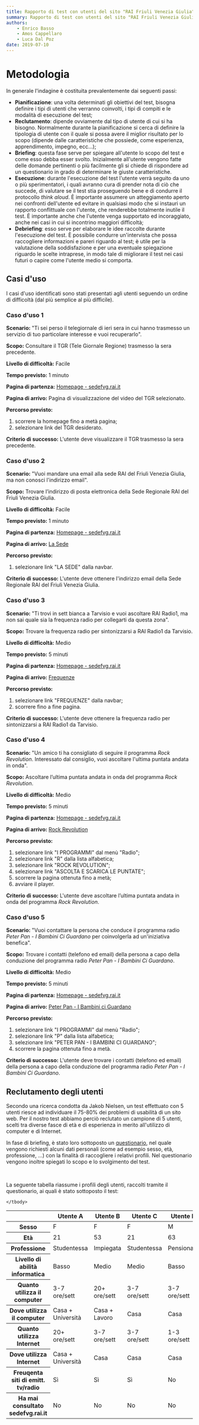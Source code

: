 ```yaml
---
title: Rapporto di test con utenti del sito "RAI Friuli Venezia Giulia" | Metodologia
summary: Rapporto di test con utenti del sito "RAI Friuli Venezia Giulia" | Metodologia.
authors:
    - Enrico Basso
    - Amos Cappellaro
    - Luca Dal Poz
date: 2019-07-10
---
```


# Metodologia

In generale l'indagine è costituita prevalentemente dai seguenti passi:

- **Pianificazione**: una volta determinati gli obiettivi del test, bisogna definire i tipi di utenti che verranno coinvolti, i tipi di compiti e le modalità di esecuzione del test;
- **Reclutamento**: dipende ovviamente dal tipo di utente di cui si ha bisogno. Normalmente durante la pianificazione si cerca di definire la tipologia di utente con il quale si possa avere il miglior risultato per lo scopo (dipende dalle caratteristiche che possiede, come esperienza, apprendimento, impegno, ecc...);
- **Briefing**: questa fase serve per spiegare all'utente lo scopo del test e come esso debba esser svolto. Inizialmente all'utente vengono fatte delle domande pertinenti o più facilmente gli si chiede di rispondere ad un questionario in grado di determinare le giuste caratteristiche.
- **Esecuzione**: durante l'esecuzione del test l'utente verrà seguito da uno o più sperimentatori, i quali avranno cura di prender nota di ciò che succede, di valutare se il test stia proseguendo bene e di condurre il protocollo *think aloud*. È importante assumere un atteggiamento aperto nei confronti dell'utente ed evitare in qualsiasi modo che si instauri un rapporto conflittuale con l'utente, che renderebbe totalmente inutile il test. È importante anche che l'utente venga supportato ed incoraggiato, anche nei casi in cui si incontrino maggiori difficoltà;
- **Debriefing**: esso serve per elaborare le idee raccolte durante l'esecuzione del test. È possibile condurre un'intervista che possa raccogliere informazioni e pareri riguardo al test; è utile per la valutazione della soddisfazione e per una eventuale spiegazione riguardo le scelte intraprese, in modo tale di migliorare il test nei casi futuri o capire come l'utente medio si comporta.



## Casi d'uso

I casi d'uso identificati sono stati presentati agli utenti seguendo un ordine di difficoltà (dal più semplice al più difficile).

### Caso d'uso 1

**Scenario:**
"Ti sei perso il telegiornale di ieri sera in cui hanno trasmesso un servizio di tuo particolare interesse e vuoi recuperarlo".

**Scopo:**
Consultare il TGR (Tele Giornale Regione) trasmesso la sera precedente.

**Livello di difficoltà:**
Facile

**Tempo previsto:**
1 minuto

**Pagina di partenza:**
[Homepage - sedefvg.rai.it](http://www.sedefvg.rai.it)

**Pagina di arrivo:**
Pagina di visualizzazione del video del TGR selezionato.

**Percorso previsto:**  
1. scorrere la homepage fino a metà pagina;  
2. selezionare link del TGR desiderato.

**Criterio di successo:**
L'utente deve visualizzare il TGR trasmesso la sera precedente.

### Caso d'uso 2

**Scenario:**
"Vuoi mandare una email alla sede RAI del Friuli Venezia Giulia, ma non conosci l'indirizzo email".

**Scopo:**
Trovare l’indirizzo di posta elettronica della Sede Regionale RAI del Friuli Venezia Giulia.

**Livello di difficoltà:**
Facile

**Tempo previsto:**
1 minuto

**Pagina di partenza:**
[Homepage - sedefvg.rai.it](http://www.sedefvg.rai.it)

**Pagina di arrivo:**
[La Sede](http://www.sedefvg.rai.it/dl/portali/site/articolo/ContentItem-70824807-2bf5-49b5-bc5f-1f0c4ce9fa88.html)

**Percorso previsto:**  
1. selezionare link "LA SEDE" dalla navbar.

**Criterio di successo:**
L'utente deve ottenere l'indirizzo email della Sede Regionale RAI del Friuli Venezia Giulia.

### Caso d'uso 3

**Scenario:**
"Ti trovi in sett bianca a Tarvisio e vuoi ascoltare RAI Radio1, ma non sai quale sia la frequenza radio per collegarti da questa zona".

**Scopo:**
Trovare la frequenza radio per sintonizzarsi a RAI Radio1 da Tarvisio.

**Livello di difficoltà:**
Medio

**Tempo previsto:**
5 minuti

**Pagina di partenza:**
[Homepage - sedefvg.rai.it](http://www.sedefvg.rai.it)

**Pagina di arrivo:**
[Frequenze](http://www.sedefvg.rai.it/dl/portali/site/articolo/ContentItem-7975ffff-e225-4540-9182-23f4517863a0.html)

**Percorso previsto:**  
1. selezionare link "FREQUENZE" dalla navbar;  
2. scorrere fino a fine pagina.

**Criterio di successo:**
L'utente deve ottenere la frequenza radio per sintonizzarsi a RAI Radio1 da Tarvisio.

### Caso d'uso 4

**Scenario:**
"Un amico ti ha consigliato di seguire il programma *Rock Revolution*. Interessato dal consiglio, vuoi ascoltare l'ultima puntata andata in onda".

**Scopo:**
Ascoltare l’ultima puntata andata in onda del programma *Rock Revolution*.

**Livello di difficoltà:**
Medio

**Tempo previsto:**
5 minuti

**Pagina di partenza:**
[Homepage - sedefvg.rai.it](http://www.sedefvg.rai.it)

**Pagina di arrivo:**
[Rock Revolution](http://www.rai.it/dl/portali/site/articolo/ContentItem-6f613c1a-7fe2-41ff-831c-fa33ec17b564.html)

**Percorso previsto:**  
1. selezionare link "I PROGRAMMI" dal menù "Radio";  
2. selezionare link "R" dalla lista alfabetica;  
3. selezionare link "ROCK REVOLUTION";  
4. selezionare link "ASCOLTA E SCARICA LE PUNTATE";  
5. scorrere la pagina ottenuta fino a metà;  
6. avviare il player.

**Criterio di successo:**
L'utente deve ascoltare l’ultima puntata andata in onda del programma *Rock Revolution*.

### Caso d'uso 5

**Scenario:**
"Vuoi contattare la persona che conduce il programma radio *Peter Pan - I Bambini Ci Guardano* per coinvolgerla ad un'iniziativa benefica".

**Scopo:**
Trovare i contatti (telefono ed email) della persona a capo della conduzione del programma radio *Peter Pan - I Bambini Ci Guardano*.

**Livello di difficoltà:**
Medio

**Tempo previsto:**
5 minuti

**Pagina di partenza:**
[Homepage - sedefvg.rai.it](http://www.sedefvg.rai.it)

**Pagina di arrivo:**
[Peter Pan - I Bambini ci Guardano](http://www.sedefvg.rai.it/dl/portali/site/programmi/PublishingBlock-09091aa7-e62c-4e2e-9fd6-44195372802d.html?prog=ContentItem-807fd8e4-748a-4283-88c4-fe281ddb2cca)

**Percorso previsto:**  
1. selezionare link "I PROGRAMMI" dal menù "Radio";  
2. selezionare link "P" dalla lista alfabetica;  
3. selezionare link "PETER PAN - I BAMBINI CI GUARDANO";  
4. scorrere la pagina ottenuta fino a metà.

**Criterio di successo:**
L'utente deve trovare i contatti (telefono ed email) della persona a capo della conduzione del programma radio *Peter Pan - I Bambini Ci Guardano*.



## Reclutamento degli utenti

Secondo una ricerca condotta da Jakob Nielsen, un test effettuato con 5 utenti riesce ad individuare il 75-80% dei problemi di usabilità di un sito web. Per il nostro test abbiamo perciò reclutato un campione di 5 utenti, scelti tra diverse fasce di età e di esperienza in merito all'utilizzo di computer e di Internet.

In fase di briefing, è stato loro sottoposto un [questionario](https://forms.gle/NuUQovPBBxdL46B78), nel quale vengono richiesti alcuni dati personali (come ad esempio sesso, età, professione, ...) con la finalità di raccogliere i relativi profili. Nel questionario vengono inoltre spiegati lo scopo e lo svolgimento del test.

<br/>

La seguente tabella riassume i profili degli utenti, raccolti tramite il questionario, ai quali è stato sottoposto il test:

<table class="docutils profiles">
    <thead>
        <tr>
            <th></th>
            <th scope="col">Utente A</th>
            <th scope="col">Utente B</th>
            <th scope="col">Utente C</th>
            <th scope="col">Utente D</th>
            <th scope="col">Utente E</th>
        </tr>
    </thead>
    <tbody>
        <tr>
            <th scope="row">Sesso</th>
            <td>F</td>
            <td>F</td>
            <td>F</td>
            <td>M</td>
            <td>F</td>
        </tr>
        <tr>
            <th scope="row">Età</th>
            <td>21</td>
            <td>53</td>
            <td>21</td>
            <td>63</td>
            <td>23</td>
        </tr>
        <tr>
            <th scope="row">Professione</th>
            <td>Studentessa</td>
            <td>Impiegata</td>
            <td>Studentessa</td>
            <td>Pensionato</td>
            <td>Studentessa</td>
        </tr>
        <tr>
            <th scope="row">Livello di abilità informatica</th>
            <td>Basso</td>
            <td>Medio</td>
            <td>Medio</td>
            <td>Basso</td>
            <td>Medio</td>
        </tr>
        <tr>
            <th scope="row">Quanto utilizza il computer</th>
            <td>3-7 ore/sett</td>
            <td>20+ ore/sett</td>
            <td>3-7 ore/sett</td>
            <td>3-7 ore/sett</td>
            <td>3-7 ore/sett</td>
        </tr>
        <tr>
            <th scope="row">Dove utilizza il computer</th>
            <td>Casa + Università</td>
            <td>Casa + Lavoro</td>
            <td>Casa</td>
            <td>Casa</td>
            <td>Casa + Università</td>
        </tr>
        <tr>
            <th scope="row">Quanto utilizza Internet</th>
            <td>20+ ore/sett</td>
            <td>3-7 ore/sett</td>
            <td>3-7 ore/sett</td>
            <td>1-3 ore/sett</td>
            <td>3-7 ore/sett</td>
        </tr>
        <tr>
            <th scope="row">Dove utilizza Internet</th>
            <td>Casa + Università</td>
            <td>Casa</td>
            <td>Casa</td>
            <td>Casa</td>
            <td>Casa + Università</td>
        </tr>
        <tr>
            <th scope="row">Freuqenta siti di emitt. tv/radio</th>
            <td>Sì</td>
            <td>Sì</td>
            <td>Sì</td>
            <td>No</td>
            <td>No</td>
        </tr>
        <tr>
            <th scope="row">Ha mai consultato sedefvg.rai.it</th>
            <td>No</td>
            <td>No</td>
            <td>No</td>
            <td>No</td>
            <td>No</td>
        </tr>

    </tbody>
</table>
